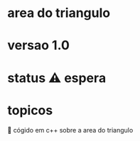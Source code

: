# area do triangulo
# versao 1.0
# status ⚠️ espera
# topicos
🔹 cógido em c++ sobre a area do triangulo

